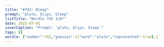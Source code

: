 ```yaml
---
title: "#742: Bleep"
prompt: "pluto, blips, bleep"
listTitle: "Wordle 742 3/6*"
date: 2023-07-01
coverCaption: "Prompt: `pluto, blips, bleep`"
tags: []
wordle: {"number":742,"guesses":[{"word":"pluto","represented":true},{"word":"blips","represented":null},{"word":"bleep","represented":null}]}
---
```

